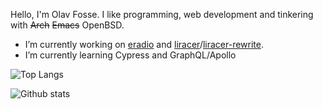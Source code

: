 Hello, I'm Olav Fosse. I like programming, web development and tinkering with ~~Arch~~ ~~Emacs~~ OpenBSD.

- I’m currently working on [eradio](https://github.com/olav35/eradio/) and [liracer](https://github.com/olav35/liracer)/[liracer-rewrite](https://github.com/olav35/liracer-rewrite).
- I’m currently learning Cypress and GraphQL/Apollo

![Top Langs](https://github-readme-stats.vercel.app/api/top-langs/?username=olav35)

![Github stats](https://github-readme-stats.vercel.app/api?username=olav35&show_icons=true&count_private=true)
